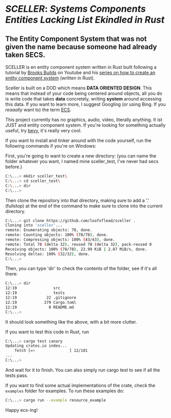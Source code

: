 # _SCELLER_: <i>Systems Components Entities Lacking List Ekindled in Rust</i>

## The Entity Component System that was **not** given the name because someone had already taken SECS.

<p1>SCELLER is en entity component system written in Rust built following a tutorial by [Brooks Builds](https://www.youtube.com/channel/UCT1-XRVnJA-wws2bfbLbFcQ) on Youtube and his [series on how to create an entity component system](https://www.youtube.com/watch?v=CTuTEi4YUb8&list=PLrmY5pVcnuE_SQSzGPWUJrf9Yo-YNeBYs) (written in Rust).</p1>

<p1>Sceller is built on a DOD which means **DATA ORIENTED DESIGN**. This means that instead of your code being centered around objects, all you do is write code that takes **data** concretely, writing **system** around accessing this data. If you want to learn more, I suggest Googling (or using Bing. If you *reaaally* want to) the term [ECS](https://en.wikipedia.org/wiki/Entity_component_system).</p1>

This project currently has no graphics, audio, video, literally anything. It ist JUST and entity component system. If you're looking for something actually useful, try [bevy](https://bevyengine.org/), it's really very cool. 

If you want to install and tinker around with the code yourself, run the following commands if you're on Windows:

First, you're going to want to create a new directory: (you can name the folder whatever you want, I named mine sceller_test, I've never had secs before.)
```bash
C:\...> mkdir sceller_test\
C:\...> cd sceller_test\
C:\...> dir
C:\...> 
```
Then clone the repository into that directory, making sure to add a '.' (fullstop) at the end of the command to make sure to clone into the current directory.
```bash
C:\...> git clone https://github.com/loafoflead/sceller .
Cloning into 'sceller'...
remote: Enumerating objects: 78, done.
remote: Counting objects: 100% (78/78), done.
remote: Compressing objects: 100% (43/43), done.
remote: Total 78 (delta 32), reused 78 (delta 32), pack-reused 0
Receiving objects: 100% (78/78), 22.99 KiB | 2.87 MiB/s, done.
Resolving deltas: 100% (32/32), done.
C:\...> 
```
Then, you can type 'dir' to check the contents of the folder, see if it's all there:
```bash
C:\...> dir
12:19                src
12:19                tests
12:19             22 .gitignore
12:19            279 Cargo.toml
12:19              0 README.md
C:\...>
```
It should look something like the above, with a bit more clutter.

If you want to test this code in Rust, run 
```bash
C:\...> cargo test canary
Updating crates.io index...
    fetch [=>               ] 12/101
...
C:\...>
```
And wait for it to finish. You can also simply run cargo test to see if all the tests pass. 

If you want to find some actual implementations of the crate, check the ```examples``` folder for examples. To run these examples do:
```bash
C:\...> cargo run --example resource_example
```

Happy ecs-ing!